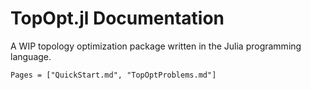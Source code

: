 # TopOpt.jl Documentation

A WIP topology optimization package written in the Julia programming language.

```@contents
Pages = ["QuickStart.md", "TopOptProblems.md"]
```
